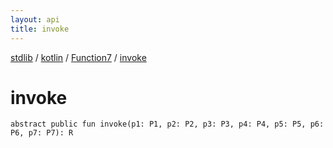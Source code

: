 ```yaml
---
layout: api
title: invoke
---
```

[stdlib](../../index.md) / [kotlin](../index.md) / [Function7](index.md) / [invoke](invoke.md)

# invoke

```
abstract public fun invoke(p1: P1, p2: P2, p3: P3, p4: P4, p5: P5, p6: P6, p7: P7): R
```
